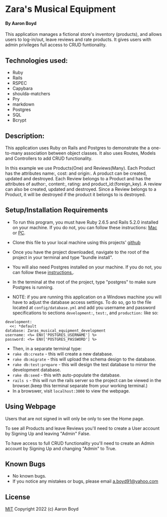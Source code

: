 # Zara's Musical Equipment

#### By Aaron Boyd

This application manages a fictional store's inventory (products), and allows users to log-in/out, leave reviews and rate products. It gives users with admin privileges full access to CRUD funtionality. 

## Technologies used:

* Ruby 
* Rails 
* RSPEC
* Capybara
* shoulda-matchers
* Pry
* markdown
* Postgres
* SQL
* Bcrypt


## Description:
This application uses Ruby on Rails and Postgres to demonstrate the a one-to-many association between object classes. It also uses Routes, Models and Controllers to add CRUD functionality.

In this example we use Products(One) and Reviews(Many). Each Product has the attributes name:, cost: and origin:. A product can be created, updated and destroyed. Each Review belongs to a Product and has the attributes of author:, content:, rating: and product_id:(foreign_key). A review can also be created, updated and destroyed. Since a Review belongs to a Product, it will be destroyed if the product it belongs to is destroyed.

## Setup/Installation Requirements

* To run this program, you must have Ruby 2.6.5 and Rails 5.2.0 installed on your machine. If you do not, you can follow these instructions: [Mac](https://www.learnhowtoprogram.com/ruby-and-rails-part-time/getting-started-with-ruby/installing-ruby-on-mac) or [PC](https://www.learnhowtoprogram.com/ruby-and-rails-part-time/getting-started-with-ruby/installing-ruby-on-windows).

* Clone this file to your local machine using this projects' [github](https://github.com/AaronDBoyd/Zaras_Musical_Equipment)
* Once you have the project downloaded, navigate to the root of the project in your terminal and type "bundle install".
* You will also need Postgres installed on your machine. If you do not, you can follow these [instructions.](https://www.learnhowtoprogram.com/ruby-and-rails-part-time/getting-started-with-ruby/installing-postgres).
* In the terminal at the root of the project, type "postgres" to make sure Postgres is running.
* NOTE: if you are running this application on a Windows machine you will have to adjust the database access settings. To do so, go to the file located at `config/database.yml` and add you username and password specifications to sections `development:`, `test:`, and `production:` like so:
```
development:
  <<: *default
database: Zaras_musical_equipment_development
username: <%= ENV['POSTGRES_USERNAME'] %> 
password: <%= ENV['POSTGRES_PASSWORD'] %> 
```

* Then, in a separate terminal type:
* `rake db:create` - this will create a new database.
* `rake db:migrate` - this will upload the schema design to the database.
* `rake db:test:prepare` - this will design the test database to mirror the development database.
* `rake db:seed` - this with auto-populate the database.
* `rails s` - this will run the rails server so the project can be viewed in the browser.(keep this terminal separate from your working terminal.)
* In a browswer, visit `localhost:3000` to view the webpage.

## Using Webpage

Users that are not signed in will only be only to see the Home page.

To see all Products and leave Reviews you'll need to create a User account by Signing Up and leaving "Admin" False.

To have access to full CRUD functionality you'll need to create an Admin account by Signing Up and changing "Admin" to True. 

## Known Bugs

* No known bugs.
* If you notice any mistakes or bugs, please email a.boyd91@yahoo.com

## License

[MIT](https://opensource.org/licenses/MIT)
Copyright 2022 (c) Aaron Boyd 

